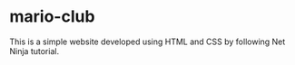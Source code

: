 # mario-club

This is a simple website developed using HTML and CSS by following Net Ninja tutorial.
